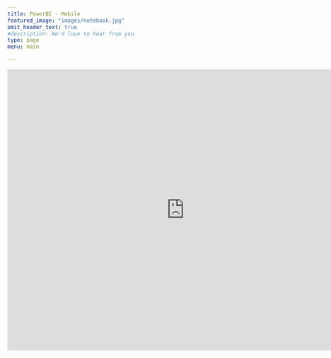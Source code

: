 ```yaml
---
title: PowerBI - Mobile
featured_image: "images/notebook.jpg"
omit_header_text: true
#description: We'd love to hear from you
type: page
menu: main

---
```

<iframe title="MobilePokerTracker - Page 2" width="800" height="636" src=https://app.powerbi.com/view?r=eyJrIjoiZWNlMDA4OWQtYmUzNC00OWNkLTg2ZTUtMGIyMTY1YWQzMWMwIiwidCI6ImViNmI1MDc1LTRkN2EtNDg3Yi05OWJlLWJmODM1NTFmZTk1YiJ9&pageName=ReportSection6851ad693733c337607a frameborder="0" allowFullScreen="true"></iframe>